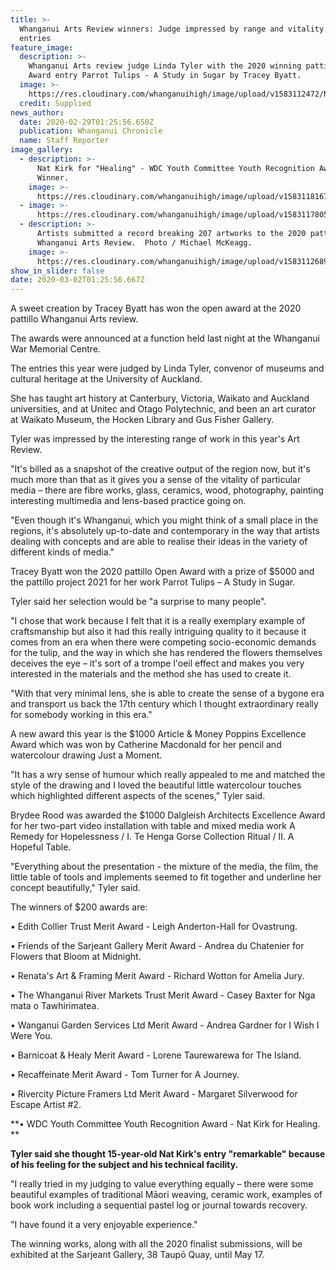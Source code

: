 ```yaml
---
title: >-
  Whanganui Arts Review winners: Judge impressed by range and vitality of
  entries
feature_image:
  description: >-
    Whanganui Arts review judge Linda Tyler with the 2020 winning pattillo Open
    Award entry Parrot Tulips - A Study in Sugar by Tracey Byatt. 
  image: >-
    https://res.cloudinary.com/whanganuihigh/image/upload/v1583112472/News/Nat_Kirk._photo_linda_tyler_judge._Chron_29.2.20.jpg
  credit: Supplied
news_author:
  date: 2020-02-29T01:25:56.650Z
  publication: Whanganui Chronicle
  name: Staff Reporter
image_gallery:
  - description: >-
      Nat Kirk for "Healing" - WDC Youth Committee Youth Recognition Award
      Winner.
    image: >-
      https://res.cloudinary.com/whanganuihigh/image/upload/v1583118167/News/2020%20pattillo%20Whaganui%20Arts%20Review%2028.29%20Feb/Nat_Kirk_-_WDC_YOUTH_COMMITTEE_YOUTH_RECOGNITION_AWARD_WINNER.jpg
  - image: >-
      https://res.cloudinary.com/whanganuihigh/image/upload/v1583117805/News/Nat_Kirks_part_of_2020_pattilo_Whanganui_Arts_Review._Art_taken_by_Cat_Sleyer.jpg
  - description: >-
      Artists submitted a record breaking 207 artworks to the 2020 pattillo
      Whanganui Arts Review.  Photo / Michael McKeagg.
    image: >-
      https://res.cloudinary.com/whanganuihigh/image/upload/v1583112689/News/Nat_Kirk._art_pieces_of_everyone._Chron_29.2.20.jpg
show_in_slider: false
date: 2020-03-02T01:25:56.667Z
---
```

A sweet creation by Tracey Byatt has won the open award at the 2020 pattillo Whanganui Arts review.

The awards were announced at a function held last night at the Whanganui War Memorial Centre.

The entries this year were judged by Linda Tyler, convenor of museums and cultural heritage at the University of Auckland.

She has taught art history at Canterbury, Victoria, Waikato and Auckland universities, and at Unitec and Otago Polytechnic, and been an art curator at Waikato Museum, the Hocken Library and Gus Fisher Gallery.

Tyler was impressed by the interesting range of work in this year's Art Review.

"It's billed as a snapshot of the creative output of the region now, but it's much more than that as it gives you a sense of the vitality of particular media – there are fibre works, glass, ceramics, wood, photography, painting interesting multimedia and lens-based practice going on.

"Even though it's Whanganui, which you might think of a small place in the regions, it's absolutely up-to-date and contemporary in the way that artists dealing with concepts and are able to realise their ideas in the variety of different kinds of media."

Tracey Byatt won the 2020 pattillo Open Award with a prize of $5000 and the pattillo project 2021 for her work Parrot Tulips – A Study in Sugar.

Tyler said her selection would be "a surprise to many people".

"I chose that work because I felt that it is a really exemplary example of craftsmanship but also it had this really intriguing quality to it because it comes from an era when there were competing socio-economic demands for the tulip, and the way in which she has rendered the flowers themselves deceives the eye – it's sort of a trompe l'oeil effect and makes you very interested in the materials and the method she has used to create it.

"With that very minimal lens, she is able to create the sense of a bygone era and transport us back the 17th century which I thought extraordinary really for somebody working in this era."

A new award this year is the $1000 Article & Money Poppins Excellence Award which was won by Catherine Macdonald for her pencil and watercolour drawing Just a Moment.

"It has a wry sense of humour which really appealed to me and matched the style of the drawing and I loved the beautiful little watercolour touches which highlighted different aspects of the scenes," Tyler said.

Brydee Rood was awarded the $1000 Dalgleish Architects Excellence Award for her two-part video installation with table and mixed media work A Remedy for Hopelessness / I. Te Henga Gorse Collection Ritual / II. A Hopeful Table.

"Everything about the presentation - the mixture of the media, the film, the little table of tools and implements seemed to fit together and underline her concept beautifully," Tyler said.

The winners of $200 awards are:

• Edith Collier Trust Merit Award - Leigh Anderton-Hall for Ovastrung.

• Friends of the Sarjeant Gallery Merit Award - Andrea du Chatenier for Flowers that Bloom at Midnight.

• Renata's Art & Framing Merit Award - Richard Wotton for Amelia Jury.

• The Whanganui River Markets Trust Merit Award - Casey Baxter for Nga mata o Tawhirimatea.

• Wanganui Garden Services Ltd Merit Award - Andrea Gardner for I Wish I Were You.

• Barnicoat & Healy Merit Award - Lorene Taurewarewa for The Island.

• Recaffeinate Merit Award - Tom Turner for A Journey.

• Rivercity Picture Framers Ltd Merit Award - Margaret Silverwood for Escape Artist #2.

**• WDC Youth Committee Youth Recognition Award - Nat Kirk for Healing.**

**Tyler said she thought 15-year-old Nat Kirk's entry "remarkable" because of his feeling for the subject and his technical facility.**

"I really tried in my judging to value everything equally – there were some beautiful examples of traditional Māori weaving, ceramic work, examples of book work including a sequential pastel log or journal towards recovery.

"I have found it a very enjoyable experience."

The winning works, along with all the 2020 finalist submissions, will be exhibited at the Sarjeant Gallery, 38 Taupō Quay, until May 17.
